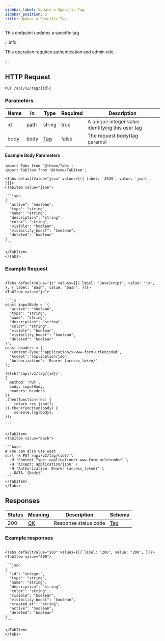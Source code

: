 ```yaml
---
sidebar_label: Update a Specific Tag
sidebar_position: 5
title: Update a Specific Tag
---
```


This endpoint updates a specific tag

:::info

This operation requires authentication and admin role.

:::

## HTTP Request

`PUT /api/v2/tag/{id}/`

### Parameters

|Name|In|Type|Required| Description                                      |
|---|---|---|---|--------------------------------------------------|
|id|path|string|true| A unique integer value identifying this user tag |
|body|body|[Tag](/docs/apireference/v2/schemas/tag)|false| The request body(tag params)                     |

#### Example Body Parameters

````mdx-code-block
import Tabs from '@theme/Tabs';
import TabItem from '@theme/TabItem';

<Tabs defaultValue="json" values={[{ label: 'JSON', value: 'json', }]}>
<TabItem value="json">

```json
{
  "active": "boolean",
  "type": "string",
  "name": "string",
  "description": "string",
  "color": "string",
  "visible": "boolean",
  "visibility_boost": "boolean",
  "deleted": "boolean"
}
```

</TabItem>
</Tabs>
````

### Example Request

````mdx-code-block

<Tabs defaultValue="js" values={[{ label: 'JavaScript', value: 'js', }, { label: 'Bash', value: 'bash', }]}>
<TabItem value="js">

```js
const inputBody = '{
  "active": "boolean",
  "type": "string",
  "name": "string",
  "description": "string",
  "color": "string",
  "visible": "boolean",
  "visibility_boost": "boolean",
  "deleted": "boolean"
}';
const headers = {
  'Content-Type':'application/x-www-form-urlencoded',
  'Accept':'application/json',
  'Authorization': 'Bearer {access_token}'
};

fetch('/api/v2/tag/{id}/',
{
  method: 'PUT',
  body: inputBody,
  headers: headers
})
.then(function(res) {
    return res.json();
}).then(function(body) {
    console.log(body);
});

```

</TabItem>
<TabItem value="bash">

```bash
# You can also use wget
curl -X PUT /api/v2/tag/{id}/ \
  -H 'Content-Type: application/x-www-form-urlencoded' \
  -H 'Accept: application/json' \
  -H 'Authorization: Bearer {access_token}' \
  --DATA '{body}'
```
</TabItem>
</Tabs>
````

## Responses

|Status|Meaning|Description|Schema|
|---|---|---|---|
|200|[OK](https://tools.ietf.org/html/rfc7231#section-6.3.1)|Response status code|[Tag](/docs/apireference/v2/schemas/tag)|

### Example responses


````mdx-code-block

<Tabs defaultValue="200" values={[{ label: '200', value: '200', }]}>
<TabItem value="200">

```json
{
  "id": "integer",
  "type": "string",      
  "name": "string",      
  "description": "string",
  "color": "string",
  "visible": "boolean",
  "visibility_boost": "boolean",
  "created_at": "string",
  "active": "boolean",
  "deleted": "boolean"
}
```

</TabItem>
</Tabs>
````




